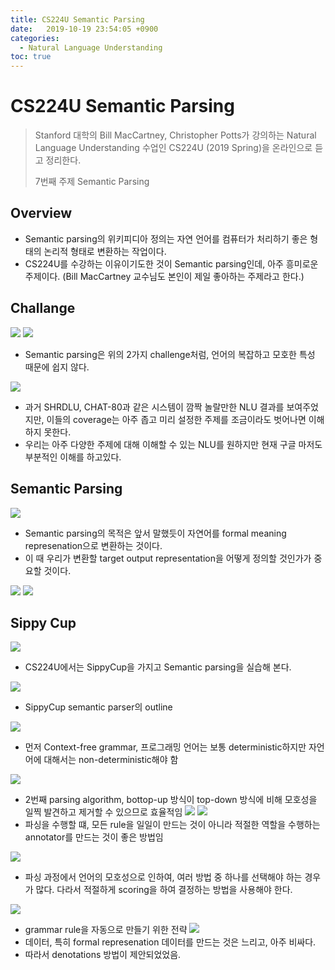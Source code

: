 ```yaml
---
title: CS224U Semantic Parsing
date:   2019-10-19 23:54:05 +0900
categories: 
  - Natural Language Understanding
toc: true
---
```


# CS224U Semantic Parsing
> Stanford 대학의 Bill MacCartney, Christopher Potts가 강의하는 Natural Language Understanding 수업인 CS224U (2019 Spring)을 온라인으로 듣고 정리한다.
>
>7번째 주제 Semantic Parsing

## Overview
* Semantic parsing의 위키피디아 정의는 자연 언어를 컴퓨터가 처리하기 좋은 형태의 논리적 형태로 변환하는 작업이다.
* CS224U를 수강하는 이유이기도한 것이 Semantic parsing인데, 아주 흥미로운 주제이다. (Bill MacCartney 교수님도 본인이 제일 좋아하는 주제라고 한다.) 

## Challange
![](/assets/img/CS224U_7_1.png)
![](/assets/img/CS224U_7_2.png)
* Semantic parsing은 위의 2가지 challenge처럼, 언어의 복잡하고 모호한 특성 때문에 쉽지 않다.

![](/assets/img/CS224U_7_3.png)
* 과거 SHRDLU, CHAT-80과 같은 시스템이 깜짝 놀랄만한 NLU 결과를 보여주었지만, 이들의 coverage는 아주 좁고 미리 설정한 주제를 조금이라도 벗어나면 이해하지 못한다.
* 우리는 아주 다양한 주제에 대해 이해할 수 있는 NLU를 원하지만 현재 구글 마저도 부분적인 이해를 하고있다.


## Semantic Parsing
![](/assets/img/CS224U_7_4.png)
* Semantic parsing의 목적은 앞서 말했듯이 자연어를 formal meaning represenation으로 변환하는 것이다.
* 이 때 우리가 변환할 target output representation을 어떻게 정의할 것인가가 중요할 것이다.


![](/assets/img/CS224U_7_5.png)
![](/assets/img/CS224U_7_6.png)


## Sippy Cup
![](/assets/img/CS224U_7_7.png)
* CS224U에서는 SippyCup을 가지고 Semantic parsing을 실습해 본다.


![](/assets/img/CS224U_7_8.png)
* SippyCup semantic parser의 outline


![](/assets/img/CS224U_7_9.png)
* 먼저 Context-free grammar, 프로그래밍 언어는 보통 deterministic하지만 자언어에 대해서는 non-deterministic해야 함

![](/assets/img/CS224U_7_10.png)
* 2번째 parsing algorithm, bottop-up 방식이 top-down 방식에 비해 모호성을 일찍 발견하고 제거할 수 있으므로 효율적임
![](/assets/img/CS224U_7_11.png)
![](/assets/img/CS224U_7_12.png)
* 파싱을 수행할 떄, 모든 rule을 일일이 만드는 것이 아니라 적절한 역할을 수행하는 annotator를 만드는 것이 좋은 방법임

![](/assets/img/CS224U_7_13.png)
* 파싱 과정에서 언어의 모호성으로 인하여, 여러 방법 중 하나를 선택해야 하는 경우가 많다. 다라서 적절하게 scoring을 하여 결정하는 방법을 사용해야 한다.

![](/assets/img/CS224U_7_14.png)
* grammar rule을 자동으로 만들기 위한 전략
![](/assets/img/CS224U_7_15.png)
* 데이터, 특히 formal represenation 데이터를 만드는 것은 느리고, 아주 비싸다.
* 따라서 denotations 방법이 제안되었었음.